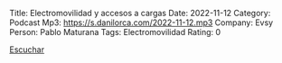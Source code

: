 Title: Electromovilidad y accesos a cargas
Date: 2022-11-12
Category: Podcast
Mp3: https://s.danilorca.com/2022-11-12.mp3
Company: Evsy
Person: Pablo Maturana
Tags: Electromovilidad
Rating: 0

<a href="https://s.danilorca.com/2022-11-12.mp3" type="audio/mpeg">
Escuchar
</a>
